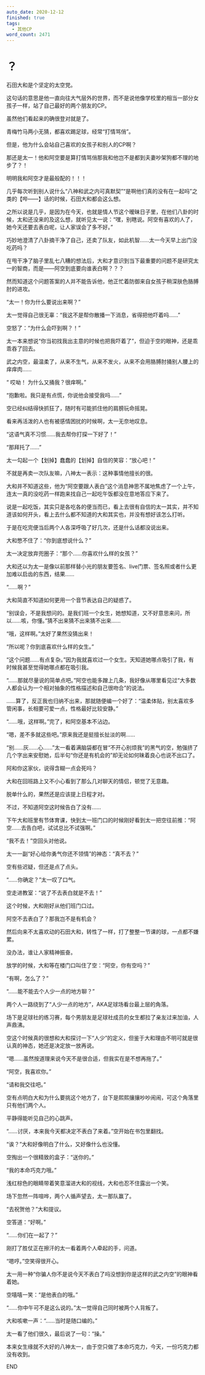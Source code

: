 ```yaml
---
auto_date: 2020-12-12
finished: true
tags:
  - 其他CP
word_count: 2471
---
```


# ？

石田大和是个坚定的太空党。

这句话的意思是他一直向往大气层外的世界，而不是说他像学校里的相当一部分女孩子一样，站了自己最好的两个朋友的CP。

虽然他们看起来的确很登对就是了。

青梅竹马两小无猜，都喜欢踢足球，经常“打情骂俏”。

但是，他为什么会站自己喜欢的女孩子和别人的CP啊？

那还是太一！他和阿空要是算打情骂俏那我和他岂不是都到夫妻吵架狗都不理的地步了？！

明明我和阿空才是最般配的！！！

几乎每次听到别人说什么“八神和武之内可真默契”“是啊他们真的没有在一起吗”之类的【哔——】话的时候，石田大和都会这么想。

之所以说是几乎，是因为在今天，也就是情人节这个暧昧日子里，在他们八卦的时候，太和还没来的及这么想，就听见太一说：“嘿，别瞎说。阿空有喜欢的人了，她今天还要去表白呢，让人家误会了多不好。”

巧妙地澄清了八卦摘干净了自己，还卖了队友，如此机智……太一今天早上出门没吃药吗？

在甩干净了脑子里乱七八糟的想法后，大和才意识到当下最重要的问题不是研究太一的智商，而是——阿空到底要向谁表白啊？？？

然而知道这个问题答案的人并不能告诉他，他正忙着防御来自女孩子稍深肤色胳膊肘的进攻。

“太一！你为什么要说出来啊？”

太一觉得自己很无辜：“我这不是帮你散播一下消息，省得把他吓着吗……”

空怒了：“为什么会吓到啊？！”

太一本来想说“你当初找我出主意的时候也把我吓着了”，但迫于空的眼神，还是乖乖吞了回去。

武之内空，最温柔了，从来不生气，从来不发火，从来不会用胳膊肘捅别人腰上的痒痒肉……

“ 哎呦！ 为什么又捅我？很痒啊。”

“抱歉啦。我只是有点慌，你说他会接受我吗……”

空已经纠结得快抓狂了，随时有可能抓住他的肩膀玩命摇晃。

看来再活泼的人也有被感情困扰的时候啊，太一无奈地叹息。

“这语气真不习惯……我去帮你打探一下好了！”

“那拜托了……”

太一勾起一个【划掉】蠢蠢的【划掉】自信的笑容：“放心吧！”

不就是再卖一次队友嘛，八神太一表示：这种事情他擅长的很。

大和并不知道这些，他为“阿空要跟人表白”这个消息神思不属地焦虑了一个上午，连太一真的没吃药一样跑来找自己一起吃午饭都没在意地答应下来了。

说是一起吃饭，其实只是各吃各的便当而已，看上去很有自信的太一其实，并不知道该如何开头，看上去什么都不知道的大和其实也，并没有想好该怎么打听。

于是在吃完便当后两个人各深呼吸了好几次，还是什么话都没说出来。

大和憋不住了：“你到底想说什么？”

太一决定放弃兜圈子：“那个……你喜欢什么样的女孩？”

大和还以为太一是像以前那样替小光的朋友要签名、live门票、签名照或者什么更加难以启齿的东西，结果……

“……啊？”

大和简直不知道如何更用一个音节表达自己的疑惑了。

“别误会，不是我想问的。是我们班一个女生，她想知道，又不好意思来问，所以……咳，你懂。”猜不出来猜不出来猜不出来……

“哦，这样啊。”太好了果然没猜出来！

“所以呢？你到底喜欢什么样的女生。”

“这个问题……有点复杂。”因为我就喜欢过一个女生。天知道她哪点吸引了我，有时候我甚至觉得她哪点都在吸引我。

“……那就尽量说的简单点吧。”阿空也能多蹭上几条，我好像从哪里看见过“大多数人都会认为一个相对抽象的性格描述和自己很吻合”的说法。

……算了，反正我也归纳不出来，那就随便编一个好了：“温柔体贴，别太喜欢多管闲事，长相要可爱一点，性格最好比较安静。”

“……哦，这样啊。”完了，和阿空基本不沾边。

“嗯，差不多就这些吧。”原来我还是挺擅长扯淡的啊……

“别……灰……心……”太一看着满脑袋都在冒“不开心别烦我”的黑气的空，勉强挤了几个字出来安慰她，后半句“你还是有机会的”却无论如何昧着良心也说不出口了。

阿和你这家伙，说得含糊一点会死吗？

大和在回班路上又不小心看到了那么几对聊天的情侣，顿觉了无意趣。

脱单什么的，果然还是应该提上日程才对。

不过，不知道阿空这时候告白了没有……

下午大和班里有节体育课，快到太一班门口的时候刚好看到太一把空往前推：“阿空……去告白吧，试试总比不试强啊。”

“我不去！”空回头对他说。

太一一副“好心给你勇气你还不领情”的神态：“真不去？”

空有些迟疑，但还是点了点头。

“……你确定？”太一叹了口气。

空走进教室：“说了不去表白就是不去！”

这个时候，大和刚好从他们班门口过。

阿空不去表白了？那我岂不是有机会？

然后向来不太喜欢动的石田大和，转性了一样，打了整整一节课的球，一点都不嫌累。

没办法，谁让人家精神振奋。

放学的时候，大和等在楼门口叫住了空：“阿空，你有空吗？”

“有啊，怎么了？”

“……能不能去个人少一点的地方聊？”

两个人一路绕到了“人少一点的地方”，AKA足球场看台最上层的角落。

场下是足球社的练习赛，每个男朋友是足球社成员的女生都拉了亲友过来加油，人声鼎沸。

空这个时候真的很想和大和探讨一下“人少”的定义，但鉴于大和理由不明可就是很认真的神态，她还是决定放一放再说。

“嗯……虽然按道理来说今天不是很合适，但我实在是不想再拖了。”

“阿空，我喜欢你。”

“请和我交往吧。”

空有点明白大和为什么要挑这个地方了，台下是熙熙攘攘吵吵闹闹，可这个角落里只有他们两个人。

平静得能听见自己的心跳声。

“……讨厌，本来我今天都决定不表白了来着。”空开始在书包里翻找。

“诶？”大和好像明白了什么，又好像什么也没懂。

空掏出一个很精致的盒子：“送你的。”

“我的本命巧克力哦。”

浅红棕色的眼睛带着笑意溜进大和的视线，大和也忍不住露出一个笑。

场下忽然一阵喧哗，两个人循声望去，太一那队赢了。

“去祝贺他？”大和提议。

空答道：“好啊。”

“……你们在一起了？”

刚打了胜仗正在擦汗的太一看着两个人牵起的手，问道。

“嗯哼。”空笑得很开心。

太一用一种“你骗人你不是说今天不表白了吗没想到你是这样的武之内空”的眼神看着她。

空嘻嘻一笑：“是他表白的哦。”

“……你中午可不是这么说的。”太一觉得自己同时被两个人背叛了。

大和咳嗽一声：“……当时是随口编的。”

太一看了他们很久，最后说了一句：“操。”

本来女生缘就不大好的八神太一，由于空只做了本命巧克力，今天，一份巧克力都没有收到。

END
